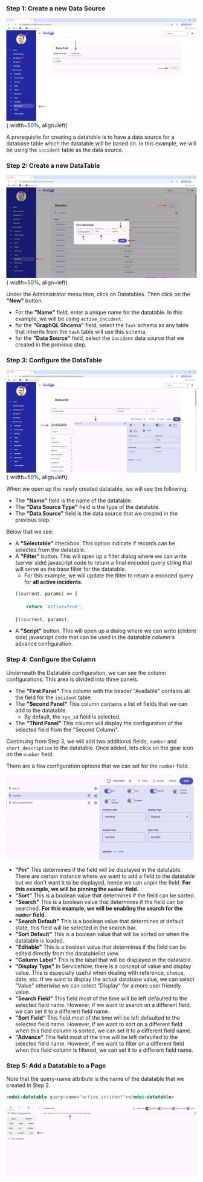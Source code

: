 

### Step 1: Create a new Data Source 

![Datatables](../../assets/datatable/0.png){ width=50%, align=left}

A prerequisite for creating a datatable is to have a data source for a database table which the datatable will be based on. In this example, we will be using the `incident` table as the data source.

<div style="clear: both;"></div>

### Step 2: Create a new DataTable

![Datatables](../../assets/datatable/1.png){ width=50%, align=left}

Under the Administrator menu item, click on Datatables. Then click on the **"New"** button.

* For the **"Name"** field, enter a unique name for the datatable. In this example, we will be using `active_incident`.
* for the **"GraphQL Shcema"** field, select the `Task` schema as any table that inherits from the `task` table will use this schema.
* for the **"Data Source"** field, select the `incident` data source that we created in the previous step.

<div style="clear: both;"></div>

### Step 3: Configure the DataTable

![Datatables](../../assets/datatable/2.png){ width=50%, align=left}

When we open up the newly created datatable, we will see the following.

* The **"Name"** field is the name of the datatable.
* The **"Data Source Type"** field is the type of the datatable.
* The **"Data Source"** field is the data source that we created in the previous step.

Below that we see:

* A **"Selectable"** checkbox. This option indicate if records can be selected from the datatable.
* A **"Filter"** button. This will open up a filter dialog where we can write (server side) javascript code to return a final encoded query string that will serve as the base filter for the datatable.
    * For this example, we will update the filter to return a encoded query for **all active incidents**.
    ```javascript
    ((current, params) => {

        return 'active=true';

    })(current, params);
    ```
* A **"Script"** button. This will open up a dialog where we can write (clident side) javascript code that can be used in the datatable column's advance configuration.


<div style="clear: both;"></div>

### Step 4: Configure the Column

Underneath the Datatable configuration, we can see the column configurations. This area is divided into three panels.

* The **"First Panel"** This column with the header "Available" contains all the field for the `incident` table.
* The **"Second Panel"** This column contains a list of fields that we can add to the datatable.
    * By default, the `sys_id` field is selected.
* The **"Third Panel"** This column will display the configuration of the selected field from the "Second Column".

Continuing from Step 3, we will add two additional fields, `number` and `short_description` to the datatable. Once added, lets click on the gear icon on the `number` field.

There are a few configuration options that we can set for the `number` field.

![Datatables](../../assets/datatable/3.png)

* **"Pin"** This determines if the field will be displayed in the datatable. There are certain instance where we want to add a field to the datatable but we don't want it to be displayed, hence we can unpin the field. **For this example, we will be pinning the `number` field.**
* **"Sort"** This is a boolean value that determines if the field can be sorted.
* **"Search"** This is a boolean value that determines if the field can be searched. **For this example, we will be enabling the search for the `number` field.**
* **"Search Default"** This is a boolean value that determines at default state, this field will be selected in the search bar.
* **"Sort Default"** This is a boolean value that will be sorted on when the datatable is loaded.
* **"Editable"** This is a boolean value that determines if the field can be edited directly from the datatablelist view.
* **"Column Label"** This is the label that will be displayed in the datatable.
* **"Display Type"** In ServiceNow, there is a concept of value and display value. This is especially useful when dealing with reference, choice, date, etc. If we want to display the actual database value, we can select "Value" otherwise we can select "Display" for a more user friendly value.
* **"Search Field"** This field most of the time will be left defaulted to the selected field name. However, if we want to search on a different field, we can set it to a different field name.
* **"Sort Field"** This field most of the time will be left defaulted to the selected field name. However, if we want to sort on a different field when this field column is sorted, we can set it to a different field name.
* **"Advance"** This field most of the time will be left defaulted to the selected field name. However, if we want to filter on a different field when this field column is filtered, we can set it to a different field name.

### Step 5: Add a Datatable to a Page

Note that the query-name attribute is the name of the datatable that we created in Step 2.

```html
<mdui-datatable query-name="active_incident"></mdui-datatable>
```

![Datatables](../../assets/datatable/4.png)
